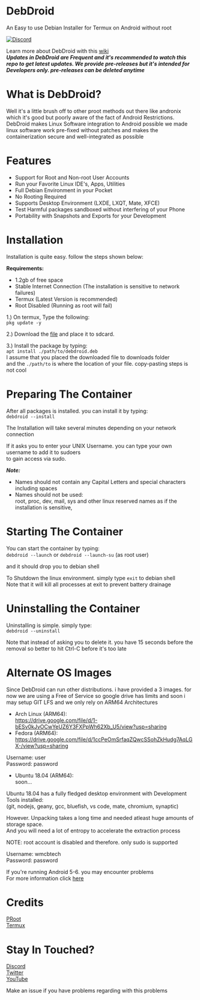 # DebDroid
An Easy to use Debian Installer for Termux on Android without root

[![Discord](https://img.shields.io/discord/591914197219016707.svg?label=&logo=discord&logoColor=ffffff&color=7389D8&labelColor=6A7EC2)](https://bit.ly/WMCBDiscord)

Learn more about DebDroid with this [wiki](https://github.com/WMCB-Tech/DebDroid/wiki) \
***Updates in DebDroid are Frequent and it's recommended to watch this repo to get latest updates. We provide pre-releases but it's intended for Developers only. pre-releases can be deleted anytime***

# What is DebDroid?
Well it's a little brush off to other proot methods out there like andronix which it's good but poorly aware of the fact of Android Restrictions.
DebDroid makes Linux Software integration to Android possible we made linux software work pre-fixed without patches and makes the containerization secure and
well-integrated as possible

# Features
* Support for Root and Non-root User Accounts
* Run your Favorite Linux IDE's, Apps, Utilities
* Full Debian Environment in your Pocket
* No Rooting Required
* Supports Desktop Environment (LXDE, LXQT, Mate, XFCE)
* Test Harmful packages sandboxed without interfering of your Phone
* Portability with Snapshots and Exports for your Development

# Installation
Installation is quite easy. follow the steps shown below:

**Requirements:**
* 1.2gb of free space
* Stable Internet Connection (The installation is sensitive to network failures)
* Termux (Latest Version is recommended)
* Root Disabled (Running as root will fail)

1.) On termux, Type the following: \
`pkg update -y`

2.) Download the [file](https://github.com/WMCB-Tech/DebDroid/releases/download/v2.17-R2/debdroid-2.17-R2.deb) and place it to sdcard.

3.) Install the package by typing: \
`apt install ./path/to/debdroid.deb` \
I assume that you placed the downloaded file to downloads folder \
and the `./path/to` is where the location of your file. copy-pasting steps is not cool

# Preparing The Container
After all packages is installed. you can install it by typing: \
```debdroid --install```

The Installation will take several minutes depending on your network connection

If it asks you to enter your UNIX Username. you can type your own username to add it to sudoers \
to gain access via sudo.

***Note:***
* Names should not contain any Capital Letters and special characters including spaces
* Names should not be used: \
 root, proc, dev, mail, sys and other linux reserved names as if the installation is sensitive,
 
 # Starting The Container
 You can start the container by typing: \
 ```debdroid --launch``` or ```debdroid --launch-su``` (as root user)
 
 and it should drop you to debian shell
 
 To Shutdown the linux environment. simply type `exit` to debian shell \
 Note that it will kill all processes at exit to prevent battery drainage
 
 # Uninstalling the Container
 Uninstalling is simple. simply type: \
 `debdroid --uninstall`
 
 Note that instead of asking you to delete it. you have 15 seconds before the removal so better to hit Ctrl-C before it's too late

# Alternate OS Images
Since DebDroid can run other distributions. i have provided a 3 images. for now we are using a Free of Service so google drive has limits and soon i may setup GIT LFS and we only rely on ARM64 Architectures
* Arch Linux (ARM64): \
https://drive.google.com/file/d/1-bESv0kJvOCwYeUZ6Y3FXPpWh62Xb_U5/view?usp=sharing
* Fedora (ARM64): \
https://drive.google.com/file/d/1ccPeOmSrfaqZQwcSSohZkHudg7AqLGX-/view?usp=sharing

Username: user \
Password: password

* Ubuntu 18.04 (ARM64): \
soon...

Ubuntu 18.04 has a fully fledged desktop environment with Development Tools installed: \
(git, nodejs, geany, gcc, bluefish, vs code, mate, chromium, synaptic)

However. Unpacking takes a long time and needed atleast huge amounts of storage space. \
And you will need a lot of entropy to accelerate the extraction process

NOTE: root account is disabled and therefore. only sudo is supported

Username: wmcbtech \
Password: password

If you're running Android 5-6. you may encounter problems \
For more information click [here](https://github.com/WMCB-Tech/DebDroid/wiki/Using-%22.export%22-files)

# Credits
[PRoot](https://proot-me.github.io/) \
[Termux](https://termux.com/)


# Stay In Touched?
[Discord](http://bit.ly/WMCBDiscord) \
[Twitter](http://twitter.com/wmcbtech30)\
[YouTube](https://www.youtube.com/wmcbtech) 

Make an issue if you have problems regarding with this problems
